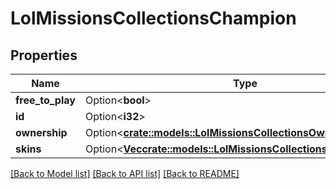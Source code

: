 # LolMissionsCollectionsChampion

## Properties

Name | Type | Description | Notes
------------ | ------------- | ------------- | -------------
**free_to_play** | Option<**bool**> |  | [optional]
**id** | Option<**i32**> |  | [optional]
**ownership** | Option<[**crate::models::LolMissionsCollectionsOwnership**](LolMissionsCollectionsOwnership.md)> |  | [optional]
**skins** | Option<[**Vec<crate::models::LolMissionsCollectionsChampionSkin>**](LolMissionsCollectionsChampionSkin.md)> |  | [optional]

[[Back to Model list]](../README.md#documentation-for-models) [[Back to API list]](../README.md#documentation-for-api-endpoints) [[Back to README]](../README.md)


